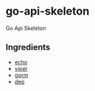 # go-api-skeleton

Go Api Skeleton

## Ingredients

- [echo](https://github.com/labstack/echo)
- [viper](https://github.com/spf13/viper)
- [gorm](https://github.com/jinzhu/gorm)
- [dep](https://github.com/golang/dep)